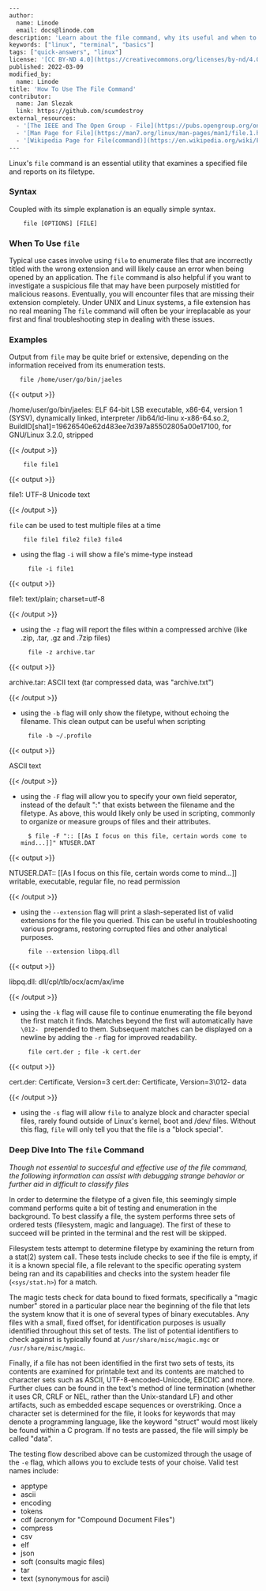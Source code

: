 ```bash
---
author:
  name: Linode
  email: docs@linode.com
description: 'Learn about the file command, why its useful and when to use it.'
keywords: ["linux", "terminal", "basics"]
tags: ["quick-answers", "linux"]
license: '[CC BY-ND 4.0](https://creativecommons.org/licenses/by-nd/4.0)'
published: 2022-03-09
modified_by:
  name: Linode
title: 'How To Use The File Command'
contributor:
  name: Jan Slezak
  link: https://github.com/scumdestroy
external_resources:
  - '[The IEEE and The Open Group - File](https://pubs.opengroup.org/onlinepubs/009604599/utilities/file.html)'
  - '[Man Page for File](https://man7.org/linux/man-pages/man1/file.1.html)'
  - '[Wikipedia Page for File(command)](https://en.wikipedia.org/wiki/File_(command))'
---
```

Linux's `file` command is an essential utility that examines a specified file and reports on its filetype.  

### Syntax

Coupled with its simple explanation is an equally simple syntax.

        file [OPTIONS] [FILE]

### When To Use `file`

Typical use cases involve using `file` to enumerate files that are incorrectly titled with the wrong extension and will likely cause an error when being opened by an application. The `file` command is also helpful if you want to investigate a suspicious file that may have been purposely mistitled for malicious reasons.  Eventually, you will encounter files that are missing their extension completely.  Under UNIX and Linux systems, a file extension has no real meaning The `file` command will often be your irreplacable as your first and final troubleshooting step in dealing with these issues.

### Examples

Output from `file` may be quite brief or extensive, depending on the information received from its enumeration tests.

       file /home/user/go/bin/jaeles

{{< output >}}

/home/user/go/bin/jaeles: ELF 64-bit LSB executable, x86-64, version 1 (SYSV), dynamically linked, interpreter /lib64/ld-linu
x-x86-64.so.2, BuildID[sha1]=19626540e62d483ee7d397a85502805a00e17100, for GNU/Linux 3.2.0, stripped

{{< /output >}}

        file file1

{{< output >}}

file1: UTF-8 Unicode text

{{< /output >}}



`file` can be used to test multiple files at a time

        file file1 file2 file3 file4



- using the flag `-i` will show a file's mime-type instead

        file -i file1

{{< output >}}

file1: text/plain; charset=utf-8

{{< /output >}}



- using the `-z` flag will report the files within a compressed archive (like .zip, .tar, .gz and .7zip files)

        file -z archive.tar

{{< output >}}

archive.tar: ASCII text (tar compressed data, was "archive.txt")

{{< /output >}}


- using the `-b` flag will only show the filetype, without echoing the filename.  This clean output can be useful when scripting

        file -b ~/.profile

{{< output >}}

ASCII text

{{< /output >}}

- using the `-F` flag will allow you to specify your own field seperator, instead of the default ":" that exists between the filename and the filetype.  As above, this would likely only be used in scripting, commonly to organize or measure groups of files and their attributes.

        $ file -F ":: [[As I focus on this file, certain words come to mind...]]" NTUSER.DAT

{{< output >}}

NTUSER.DAT:: [[As I focus on this file, certain words come to mind...]] writable, executable, regular file, no read permission

{{< /output >}}


- using the `--extension` flag will print a slash-seperated list of valid extensions for the file you queried.  This can be useful in troubleshooting various programs, restoring corrupted files and other analytical purposes.

        file --extension libpq.dll

{{< output >}}

libpq.dll: dll/cpl/tlb/ocx/acm/ax/ime

{{< /output >}}


- using the `-k` flag will cause file to continue enumerating the file beyond the first match it finds.  Matches beyond the first will automatically have `\012- ` prepended to them.  Subsequent matches can be displayed on a newline by adding the `-r` flag for improved readability.

        file cert.der ; file -k cert.der

{{< output >}}

cert.der: Certificate, Version=3
cert.der: Certificate, Version=3\012- data

{{< /output >}}

- using the `-s` flag will allow `file` to analyze block and character special files, rarely found outside of Linux's kernel, boot and /dev/ files.  Without this flag, `file` will only tell you that the file is a "block special".

### Deep Dive Into The `file` Command

*Though not essential to succesful and effective use of the file command, the following information can assist with debugging strange behavior or further aid in difficult to classify files*

In order to determine the filetype of a given file, this seemingly simple command performs quite a bit of testing and enumeration in the background.  To best classify a file, the system performs three sets of ordered tests (filesystem, magic and language).  The first of these to succeed will be printed in the terminal and the rest will be skipped.  

Filesystem tests attempt to determine filetype by examining the return from a stat(2) system call.  These tests include checks to see if the file is empty, if it is a known special file, a file relevant to the specific operating system being ran and its capabilities and checks into the system header file (`<sys/stat.h>`) for a match.

The magic tests check for data bound to fixed formats, specifically a "magic number" stored in a particular place near the beginning of the file that lets the system know that it is one of several types of binary executables.  Any files with a small, fixed offset, for identification purposes is usually identified throughout this set of tests.  The list of potential identifiers to check against is typically found at `/usr/share/misc/magic.mgc` or `/usr/share/misc/magic`.

Finally, if a file has not been identified in the first two sets of tests, its contents are examined for printable text and its contents are matched to character sets such as ASCII, UTF-8-encoded-Unicode, EBCDIC and more.  Further clues can be found in the text's method of line termination (whether it uses CR, CRLF or NEL, rather than the Unix-standard LF) and other artifacts, such as embedded escape sequences or overstriking.  Once a character set is determined for the file, it looks for keywords that may denote a programming language, like the keyword "struct" would most likely be found within a C program.  If no tests are passed, the file will simply be called "data".

The testing flow described above can be customized through the usage of the `-e` flag, which allows you to exclude tests of your choise.  Valid test names include:
- apptype
- ascii
- encoding
- tokens
- cdf (acronym for "Compound Document Files")
- compress
- csv
- elf
- json
- soft (consults magic files)
- tar
- text (synonymous for ascii)
